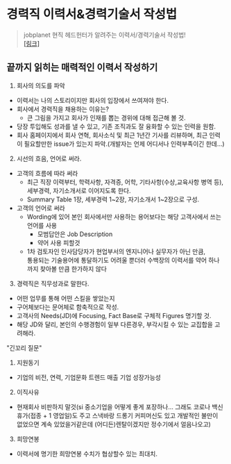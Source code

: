 # 경력직 이력서&경력기술서 작성법
> jobplanet 현직 헤드헌터가 알려주는 이력서/경력기술서 작성법!  
> [[링크]](https://www.jobplanet.co.kr/contents/videos-34?utm_source=ct_native&utm_medium=banner&utm_campaign=de_videos34_20210503)

## 끝까지 읽히는 매력적인 이력서 작성하기
1. 회사의 의도를 파악  
  - 이력서는 나의 스토리이지만 회사의 입장에서 쓰여져야 한다.
  - 회사에서 경력직을 채용하는 이유는?
    + 큰 그림을 가지고 회사가 인재를 뽑는 경위에 대해 접근해 볼 것.
  - 당장 투입해도 성과를 낼 수 있고, 기존 조직과도 잘 융화할 수 있는 인력을 원함.
  - 회사 홈페이지에서 회사 연혁, 회사소식 및 최근 1년간 기사를 리뷰하며, 최근 인력이 필요할만한 issue가 있는지 파악.(개발자는 언제 어디서나 인력부족이긴 한데...)
2. 시선의 흐음, 언어로 써라.  
  - 고객의 흐름에 따라 써라
    - 최근 직장 이력부터, 학력사항, 자격증, 어학, 기타사항(수상,교육사항 병역 등), 세부경력, 자기소개서로 이어지도록 한다.
    - Summary Table 1장, 세부경력 1~2장, 자기소개서 1~2장으로 구성.
  - 고객의 언어로 써라
    - Wording에 있어 본인 회사에서만 사용하는 용어보다는 해당 고객사에서 쓰는 언어를 사용
      - 모범답안은 Job Description
      - 약어 사용 피할것
    - 1차 검토자인 인사담당자가 현업부서의 엔지니어나 실무자가 아닌 만큼,  
      통용되는 기술용어에 통달하기도 어려울 뿐더러 수백장의 이력서를 약어 하나까지 찾아볼 만큼 한가하지 않다
3. 경력직은 직무성과로 말한다.
  - 어떤 업무를 통해 어떤 스킬을 쌓았는지
  - 구어체보다는 문어체로 함축적으로 작성.
  - 고객사의 Needs(JD)에 Focusing, Fact Base로 구체적 Figures 명기할 것.
  - 해당 JD와 달리, 본인의 수행경험이 일부 다른경우, 부각시킬 수 있는 교집합을 고려해라.

"긴꼬리 질문"
1. 지원동기
  - 기업의 비전, 연력, 기업문화 트렌드 매출 기업 성장가능성
2. 이직사유
  - 현재회사 비판하지 말것(si 중소기업을 어떻게 좋게 포장하나... 그래도 코로나 백신 휴가(접종 + 1 영업일)도 주고 스낵바랑 드롱기 커피머신도 있고 개발적인 불만이 없었으면 계속 있었을거같은데 (어디든)렌탈이겠지만 정수기에서 얼음나오고)
3. 희망연봉
  - 이력서에 명기한 희망연봉 수치가 협상할수 있는 최대치.
